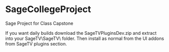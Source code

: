 # SageCollegeProject
Sage Project for Class Capstone

If you want daily builds download the SageTVPluginsDev.zip and extract into your SageTV\SageTV\ folder. Then install as normal from the UI addons from SageTV plugins section.

